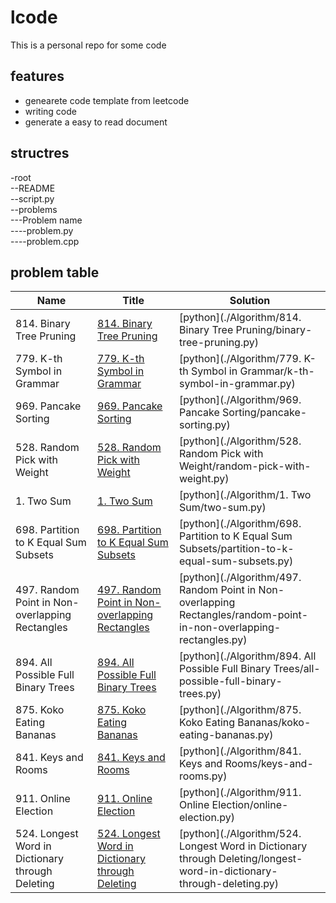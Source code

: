 # lcode
This is a personal repo for some code
## features
* genearete code template from leetcode
* writing code 
* generate a easy to read document

## structres
-root  
--README  
--script.py  
--problems  
---Problem name  
----problem.py  
----problem.cpp  

## problem table
|Name| Title | Solution |
|----|-------|----------|
|814. Binary Tree Pruning|[814. Binary Tree Pruning](https://leetcode.com/problems/binary-tree-pruning)|[python](./Algorithm/814. Binary Tree Pruning/binary-tree-pruning.py)|
|779. K-th Symbol in Grammar|[779. K-th Symbol in Grammar](https://leetcode.com/problems/k-th-symbol-in-grammar)|[python](./Algorithm/779. K-th Symbol in Grammar/k-th-symbol-in-grammar.py)|
|969. Pancake Sorting|[969. Pancake Sorting](https://leetcode.com/problems/pancake-sorting)|[python](./Algorithm/969. Pancake Sorting/pancake-sorting.py)|
|528. Random Pick with Weight|[528. Random Pick with Weight](https://leetcode.com/problems/random-pick-with-weight)|[python](./Algorithm/528. Random Pick with Weight/random-pick-with-weight.py)|
|1. Two Sum|[1. Two Sum](https://leetcode.com/problems/two-sum)|[python](./Algorithm/1. Two Sum/two-sum.py)|
|698. Partition to K Equal Sum Subsets|[698. Partition to K Equal Sum Subsets](https://leetcode.com/problems/partition-to-k-equal-sum-subsets)|[python](./Algorithm/698. Partition to K Equal Sum Subsets/partition-to-k-equal-sum-subsets.py)|
|497. Random Point in Non-overlapping Rectangles|[497. Random Point in Non-overlapping Rectangles](https://leetcode.com/problems/random-point-in-non-overlapping-rectangles)|[python](./Algorithm/497. Random Point in Non-overlapping Rectangles/random-point-in-non-overlapping-rectangles.py)|
|894. All Possible Full Binary Trees|[894. All Possible Full Binary Trees](https://leetcode.com/problems/all-possible-full-binary-trees)|[python](./Algorithm/894. All Possible Full Binary Trees/all-possible-full-binary-trees.py)|
|875. Koko Eating Bananas|[875. Koko Eating Bananas](https://leetcode.com/problems/koko-eating-bananas)|[python](./Algorithm/875. Koko Eating Bananas/koko-eating-bananas.py)|
|841. Keys and Rooms|[841. Keys and Rooms](https://leetcode.com/problems/keys-and-rooms)|[python](./Algorithm/841. Keys and Rooms/keys-and-rooms.py)|
|911. Online Election|[911. Online Election](https://leetcode.com/problems/online-election)|[python](./Algorithm/911. Online Election/online-election.py)|
|524. Longest Word in Dictionary through Deleting|[524. Longest Word in Dictionary through Deleting](https://leetcode.com/problems/longest-word-in-dictionary-through-deleting)|[python](./Algorithm/524. Longest Word in Dictionary through Deleting/longest-word-in-dictionary-through-deleting.py)|
